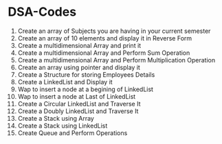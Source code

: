 # DSA-Codes

<ol>
<li>Create an array of Subjects you are having in your current semester</li>
<li>Create an array of 10 elements and display it in Reverse Form</li>
<li>Create a multidimensional Array and print it</li>
<li>Create a multidimensional Array and Perform Sum Operation</li>
<li>Create a multidimensional Array and Perform Multiplication Operation</li>
<li>Create an array using pointer and display it</li>
<li>Create a Structure for storing Employees Details</li>
<li>Create a LinkedList and Display it</li>
<li>Wap to insert a node at a begining of LinkedList</li>
<li>Wap to insert a node at Last of LinkedList</li>
<li>Create a Circular LinkedList and Traverse It</li>
<li>Create a Doubly LinkedList and Traverse It</li>
<li>Create a Stack using Array</li>
<li>Create a Stack using LinkedList</li>
<li>Create Queue and Perform Operations</li>
</ol>

